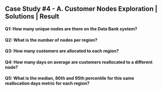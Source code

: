 ## Case Study #4 - A. Customer Nodes Exploration | Solutions | Result

#### Q1: How many unique nodes are there on the Data Bank system?
#### Q2: What is the number of nodes per region?
#### Q3: How many customers are allocated to each region?
#### Q4: How many days on average are customers reallocated to a different node?
#### Q5: What is the median, 80th and 95th percentile for this same reallocation days metric for each region?

